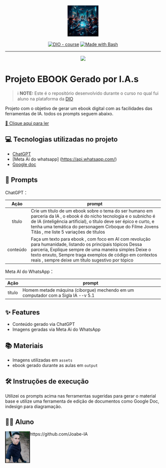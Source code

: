 <p align="center">
    <img width="100" src="https://github.com/Joabe-IA/Joabe-IA/blob/0661cfa8347a1e5e4d8eebc83ba099807d723dca/IMG-20241113-WA0027.jpg">
</p>


<p align="center">
<a href="https://dio.me/"><img src="https://img.shields.io/badge/DIO-Course-28DA77?logo=youtube" alt="DIO - course"></a>
<a href="https://www.gnu.org/software/bash/" title="Go to Bash homepage"><img src="https://img.shields.io/badge/Prompt-Project-blue?logo=gnu-bash&amp;logoColor=white" alt="Made with Bash"></a></p>

-------


<p align="center">
<img 
    src="ebook_cover_vertical_fixed~2.jpg"
    width="400"  
/>
</p>


# Projeto EBOOK Gerado por I.A.s


 > ℹ️ **NOTE:** Este é o repositório desenvolvido durante o curso no qual fui aluno na plataforma da [DIO](https://dio.me)

Projeto com o objetivo de gerar um ebook digital com as facilidades das ferramentas de IA. todos os prompts
seguem abaixo.

<a href="https://github.com/Joabe-IA/Joabe-IA/blob/b27a028d0505ac2596a98ffaff58e604da08bd34/Uni%C3%A3o%20da%20m%C3%A1quina%20e%20criatura-%20IA%20a%20nova%20era%20da%20Revolu%C3%A7%C3%A3o.pdf" title="View PDF now"> 📕 Clique aqui para ler</a>
## 💻 Tecnologias utilizadas no projeto

- [ChatGPT](https://chat.openai.com/) 
- [Meta Ai do whatsapp] (https://api.whatsapp.com/)
- [Google doc](https://docs.google.com/)

## 🧠 Prompts


ChatGPT：

|   Ação   | prompt                                                                                                                                                                                                                                                                         |
| :------: | ------------------------------------------------------------------------------------------------------------------------------------------------------------------------------------------------------------------------------------------------------------------------------ |
|  título  | Crie um título de um ebook sobre o tema do ser humano em parceria da IA , o ebook é do nicho tecnologia e o subnicho é de IA (inteligência artificial), o título deve ser épico e curto, e tenha uma temática do personagem Cirboque do Filme Jovens Titãs , me liste 5 variações de títulos                                                        |
| conteúdo | Faça um texto para ebook , com foco em AI com revolução para humanidade, listando os principais tópicos Dessa parceria, Explique sempre de uma maneira simples Deixe o texto enxuto, Sempre traga exemplos de código em contextos reais , sempre deixe um título sugestivo por tópico |


Meta AI do WhatsApp：

|  Ação  | prompt                                                                                 |
| :----: | -------------------------------------------------------------------------------------- |
| título | Homem metade máquina (ciborgue) mechendo em um computador com a Sigla IA --v 5.1 |

## ✨ Features

- Conteúdo gerado via ChatGPT
- Imagens geradas via Meta Ai do WhatsApp

## 📚 Materiais

- Imagens utilizadas em `assets`
- ebook gerado durante as aulas em `output`

## 🛠️ Instruções de execução

Utilizei os prompts acima nas ferramentas sugeridas para gerar o material base e utilize uma ferramenta de edição de documentos como Google Doc, indesign para diagramação.

## 👨‍💻 Aluno

<p>
    <img 
      align=left 
      margin=10 
      width=80 
      src="https://github.com/Joabe-IA/prompts-recipe-to-create-a-ebook/blob/83a5818e50ddf71053b6a9fc17a1b06529454ff3/Screenshot_20241116_092529_File%20Manager%20%2B.jpg"
    />
    <p>https://github.com/Joabe-IA<br>
